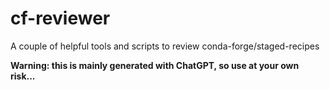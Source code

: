 # cf-reviewer
A couple of helpful tools and scripts to review conda-forge/staged-recipes

**Warning: this is mainly generated with ChatGPT, so use at your own risk...**
